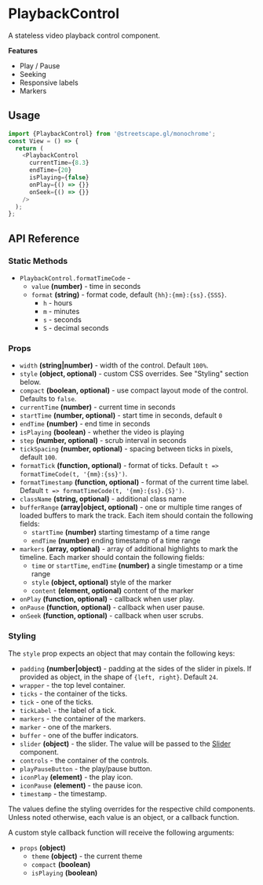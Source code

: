 # PlaybackControl

A stateless video playback control component.

**Features**

- Play / Pause
- Seeking
- Responsive labels
- Markers

## Usage

```js
import {PlaybackControl} from '@streetscape.gl/monochrome';
const View = () => {
  return (
    <PlaybackControl
      currentTime={8.3}
      endTime={20}
      isPlaying={false}
      onPlay={() => {}}
      onSeek={() => {}}
    />
  );
};
```

## API Reference

### Static Methods

- `PlaybackControl.formatTimeCode` -
  - `value` **(number)** - time in seconds
  - `format` **(string)** - format code, default `{hh}:{mm}:{ss}.{SSS}`.
    - `h` - hours
    - `m` - minutes
    - `s` - seconds
    - `S` - decimal seconds

### Props

- `width` **(string|number)** - width of the control. Default `100%`.
- `style` **(object, optional)** - custom CSS overrides. See "Styling" section below.
- `compact` **(boolean, optional)** - use compact layout mode of the control. Defaults to `false`.
- `currentTime` **(number)** - current time in seconds
- `startTime` **(number, optional)** - start time in seconds, default `0`
- `endTime` **(number)** - end time in seconds
- `isPlaying` **(boolean)** - whether the video is playing
- `step` **(number, optional)** - scrub interval in seconds
- `tickSpacing` **(number, optional)** - spacing between ticks in pixels, default `100`.
- `formatTick` **(function, optional)** - format of ticks. Default
  `t => formatTimeCode(t, '{mm}:{ss}')`.
- `formatTimestamp` **(function, optional)** - format of the current time label. Default
  `t => formatTimeCode(t, '{mm}:{ss}.{S}')`.
- `className` **(string, optional)** - additional class name
- `bufferRange` **(array|object, optional)** - one or multiple time ranges of loaded buffers to mark
  the track. Each item should contain the following fields:
  - `startTime` **(number)** starting timestamp of a time range
  - `endTime` **(number)** ending timestamp of a time range
- `markers` **(array, optional)** - array of additional highlights to mark the timeline. Each marker
  should contain the following fields:
  - `time` or `startTime`, `endTime` **(number)** a single timestamp or a time range
  - `style` **(object, optional)** style of the marker
  - `content` **(element, optional)** content of the marker
- `onPlay` **(function, optional)** - callback when user play.
- `onPause` **(function, optional)** - callback when user pause.
- `onSeek` **(function, optional)** - callback when user scrubs.

### Styling

The `style` prop expects an object that may contain the following keys:

- `padding` **(number|object)** - padding at the sides of the slider in pixels. If provided as
  object, in the shape of `{left, right}`. Default `24`.
- `wrapper` - the top level container.
- `ticks` - the container of the ticks.
- `tick` - one of the ticks.
- `tickLabel` - the label of a tick.
- `markers` - the container of the markers.
- `marker` - one of the markers.
- `buffer` - one of the buffer indicators.
- `slider` **(object)** - the slider. The value will be passed to the
  [Slider](../shared/slider/README.md) component.
- `controls` - the container of the controls.
- `playPauseButton` - the play/pause button.
- `iconPlay` **(element)** - the play icon.
- `iconPause` **(element)** - the pause icon.
- `timestamp` - the timestamp.

The values define the styling overrides for the respective child components. Unless noted otherwise,
each value is an object, or a callback function.

A custom style callback function will receive the following arguments:

- `props` **(object)**
  - `theme` **(object)** - the current theme
  - `compact` **(boolean)**
  - `isPlaying` **(boolean)**
